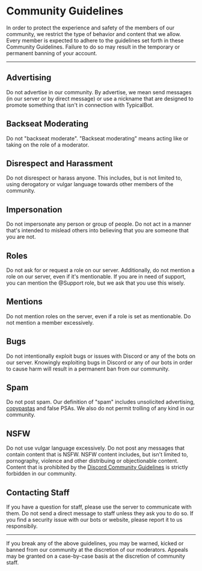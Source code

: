 # Community Guidelines
In order to protect the experience and safety of the members of our community, we restrict the type of behavior and content that we allow. Every member is expected to adhere to the guidelines set forth in these Community Guidelines. Failure to do so may result in the temporary or permanent banning of your account.

---

## Advertising
Do not advertise in our community. By advertise, we mean send messages (in our server or by direct message) or use a nickname that are designed to promote something that isn't in connection with TypicalBot.

## Backseat Moderating
Do not "backseat moderate". "Backseat moderating" means acting like or taking on the role of a moderator.

## Disrespect and Harassment
Do not disrespect or harass anyone. This includes, but is not limited to, using derogatory or vulgar language towards other members of the community.

## Impersonation
Do not impersonate any person or group of people. Do not act in a manner that's intended to mislead others into believing that you are someone that you are not.

## Roles
Do not ask for or request a role on our server. Additionally, do not mention a role on our server, even if it's mentionable. If you are in need of support, you can mention the @Support role, but we ask that you use this wisely.

## Mentions
Do not mention roles on the server, even if a role is set as mentionable. Do not mention a member excessively.

## Bugs
Do not intentionally exploit bugs or issues with Discord or any of the bots on our server. Knowingly exploiting bugs in Discord or any of our bots in order to cause harm will result in a permanent ban from our community.

## Spam
Do not post spam. Our definition of "spam" includes unsolicited advertising, [copypastas](https://www.urbandictionary.com/define.php?term=copypasta) and false PSAs. We also do not permit trolling of any kind in our community.

## NSFW
Do not use vulgar language excessively. Do not post any messages that contain content that is NSFW. NSFW content includes, but isn't limited to, pornography, violence and other distribuing or objectionable content. Content that is prohibited by the [Discord Community Guidelines](https://discordapp.com/guidelines) is strictly forbidden in our community.

## Contacting Staff
If you have a question for staff, please use the server to communicate with them. Do not send a direct message to staff unless they ask you to do so. If you find a security issue with our bots or website, please report it to us responsibily.

---

If you break any of the above guidelines, you may be warned, kicked or banned from our community at the discretion of our moderators. Appeals may be  granted on a case-by-case basis at the discretion of community staff.
